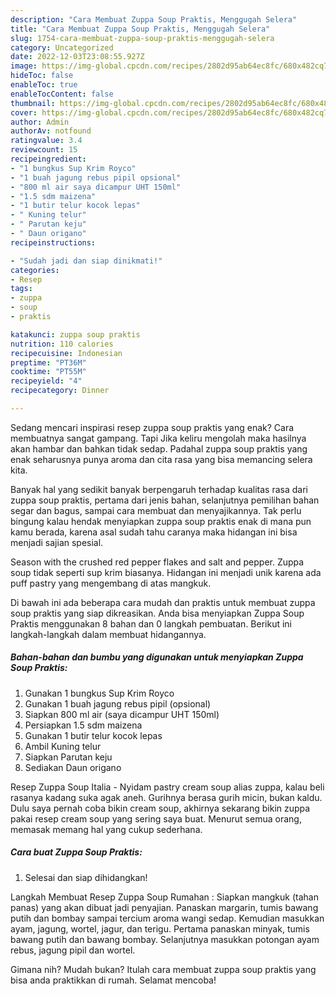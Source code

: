 ```yaml
---
description: "Cara Membuat Zuppa Soup Praktis, Menggugah Selera"
title: "Cara Membuat Zuppa Soup Praktis, Menggugah Selera"
slug: 1754-cara-membuat-zuppa-soup-praktis-menggugah-selera
category: Uncategorized
date: 2022-12-03T23:08:55.927Z
image: https://img-global.cpcdn.com/recipes/2802d95ab64ec8fc/680x482cq70/zuppa-soup-praktis-foto-resep-utama.jpg
hideToc: false
enableToc: true
enableTocContent: false
thumbnail: https://img-global.cpcdn.com/recipes/2802d95ab64ec8fc/680x482cq70/zuppa-soup-praktis-foto-resep-utama.jpg
cover: https://img-global.cpcdn.com/recipes/2802d95ab64ec8fc/680x482cq70/zuppa-soup-praktis-foto-resep-utama.jpg
author: Admin
authorAv: notfound
ratingvalue: 3.4
reviewcount: 15
recipeingredient:
- "1 bungkus Sup Krim Royco"
- "1 buah jagung rebus pipil opsional"
- "800 ml air saya dicampur UHT 150ml"
- "1.5 sdm maizena"
- "1 butir telur kocok lepas"
- " Kuning telur"
- " Parutan keju"
- " Daun origano"
recipeinstructions:

- "Sudah jadi dan siap dinikmati!"
categories:
- Resep
tags:
- zuppa
- soup
- praktis

katakunci: zuppa soup praktis 
nutrition: 110 calories
recipecuisine: Indonesian
preptime: "PT36M"
cooktime: "PT55M"
recipeyield: "4"
recipecategory: Dinner

---
```



Sedang mencari inspirasi resep zuppa soup praktis yang enak? Cara membuatnya sangat gampang. Tapi Jika keliru mengolah maka hasilnya akan hambar dan bahkan tidak sedap. Padahal zuppa soup praktis yang enak seharusnya punya aroma dan cita rasa yang bisa memancing selera kita.


Banyak hal yang sedikit banyak berpengaruh terhadap kualitas rasa dari zuppa soup praktis, pertama dari jenis bahan, selanjutnya pemilihan bahan segar dan bagus, sampai cara membuat dan menyajikannya. Tak perlu bingung kalau hendak menyiapkan zuppa soup praktis enak di mana pun kamu berada, karena asal sudah tahu caranya maka hidangan ini bisa menjadi sajian spesial.

Season with the crushed red pepper flakes and salt and pepper. Zuppa soup tidak seperti sup krim biasanya. Hidangan ini menjadi unik karena ada puff pastry yang mengembang di atas mangkuk.


Di bawah ini ada beberapa cara mudah dan praktis untuk membuat zuppa soup praktis yang siap dikreasikan. Anda bisa menyiapkan Zuppa Soup Praktis menggunakan 8 bahan dan 0 langkah pembuatan. Berikut ini langkah-langkah dalam membuat hidangannya.

<!--inarticleads1-->

##### Bahan-bahan dan bumbu yang digunakan untuk menyiapkan Zuppa Soup Praktis:

1. Gunakan 1 bungkus Sup Krim Royco
1. Gunakan 1 buah jagung rebus pipil (opsional)
1. Siapkan 800 ml air (saya dicampur UHT 150ml)
1. Persiapkan 1.5 sdm maizena
1. Gunakan 1 butir telur kocok lepas
1. Ambil  Kuning telur
1. Siapkan  Parutan keju
1. Sediakan  Daun origano


Resep Zuppa Soup Italia - Nyidam pastry cream soup alias zuppa, kalau beli rasanya kadang suka agak aneh. Gurihnya berasa gurih micin, bukan kaldu. Dulu saya pernah coba bikin cream soup, akhirnya sekarang bikin zuppa pakai resep cream soup yang sering saya buat. Menurut semua orang, memasak memang hal yang cukup sederhana. 

<!--inarticleads2-->

##### Cara buat Zuppa Soup Praktis:


1. Selesai dan siap dihidangkan!

Langkah Membuat Resep Zuppa Soup Rumahan : Siapkan mangkuk (tahan panas) yang akan dibuat jadi penyajian. Panaskan margarin, tumis bawang putih dan bombay sampai tercium aroma wangi sedap. Kemudian masukkan ayam, jagung, wortel, jagur, dan terigu. Pertama panaskan minyak, tumis bawang putih dan bawang bombay. Selanjutnya masukkan potongan ayam rebus, jagung pipil dan wortel. 

Gimana nih? Mudah bukan? Itulah cara membuat zuppa soup praktis yang bisa anda praktikkan di rumah. Selamat mencoba!
